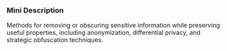 ### Mini Description

Methods for removing or obscuring sensitive information while preserving useful properties, including anonymization, differential privacy, and strategic obfuscation techniques.

